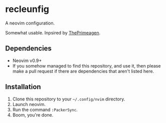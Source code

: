 # recleunfig

A neovim configuration.

Somewhat usable. Inpsired by [ThePrimeagen](https://www.youtube.com/watch?v=w7i4amO_zaE).

## Dependencies

- Neovim v0.9+
- If you somehow managed to find this repository, and use it, then please make a pull request if there are dependencies that aren't listed here.

## Installation

1. Clone this repository to your `~/.config/nvim` directory.
2. Launch neovim.
3. Run the command `:PackerSync`.
4. Boom, you're done.
